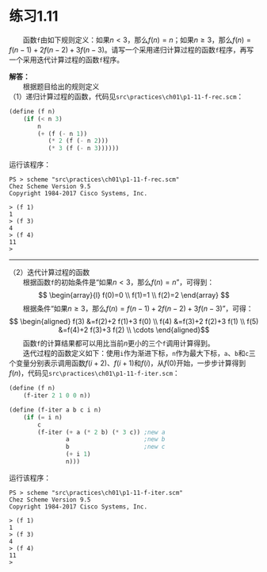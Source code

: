# 练习1.11
&emsp;&emsp;函数`f`由如下规则定义：如果$n<3$，那么$f(n)=n$；如果$n \geqslant 3$，那么$f(n)=f(n-1)+2f(n-2)+3f(n-3)$。请写一个采用递归计算过程的函数`f`程序，再写一个采用迭代计算过程的函数`f`程序。  

**解答：**  
&emsp;&emsp;根据题目给出的规则定义  
（1）递归计算过程的函数，代码见`src\practices\ch01\p1-11-f-rec.scm`：  
```lisp
(define (f n)
    (if (< n 3)
        n
        (+ (f (- n 1))
           (* 2 (f (- n 2)))
           (* 3 (f (- n 3))))))
```
运行该程序：  
```shell
PS > scheme "src\practices\ch01\p1-11-f-rec.scm"
Chez Scheme Version 9.5
Copyright 1984-2017 Cisco Systems, Inc.

> (f 1)
1
> (f 3)
4
> (f 4)
11
>
```

---
（2）迭代计算过程的函数  
&emsp;&emsp;根据函数`f`的初始条件是“如果$n < 3$，那么$f(n)=n$”，可得到：$$
\begin{array}{l}
f(0)=0 \\
f(1)=1 \\
f(2)=2
\end{array}
$$&emsp;&emsp;根据条件“如果$n \geqslant 3$，那么$f(n)=f(n-1)+2f(n-2)+3f(n-3)$”，可得：$$
\begin{aligned}
f(3) &=f(2)+2 f(1)+3 f(0) \\
f(4) &=f(3)+2 f(2)+3 f(1) \\
f(5) &=f(4)+2 f(3)+3 f(2) \\
\cdots
\end{aligned}$$&emsp;&emsp;函数`f`的计算结果都可以用比当前$n$更小的三个`f`调用计算得到。  
&emsp;&emsp;迭代过程的函数定义如下：使用`i`作为渐进下标，`n`作为最大下标，`a`、`b`和`c`三个变量分别表示调用函数$f(i+2)$、$f(i+1)$和$f(i)$，从$f(0)$开始，一步步计算得到$f(n)$，代码见`src\practices\ch01\p1-11-f-iter.scm`：
```lisp
(define (f n)
    (f-iter 2 1 0 0 n))

(define (f-iter a b c i n)
    (if (= i n)
        c
        (f-iter (+ a (* 2 b) (* 3 c)) ;new a
                a                     ;new b
                b                     ;new c
                (+ i 1)
                n)))
```
运行该程序：  
```shell
PS > scheme "src\practices\ch01\p1-11-f-iter.scm"
Chez Scheme Version 9.5
Copyright 1984-2017 Cisco Systems, Inc.

> (f 1)
1
> (f 3)
4
> (f 4)
11
>
```